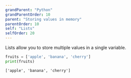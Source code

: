 ```yaml
---
grandParent: "Python"
grandParentOrder: 10
parent: "Storing values in memory"
parentOrder: 10
self: "Lists"
selfOrder: 20
---
```


Lists allow you to store multiple values in a single variable.

```python
fruits = ['apple', 'banana', 'cherry']
print(fruits)
```
```output
['apple', 'banana', 'cherry']
```
